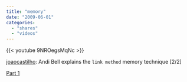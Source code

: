 ```yaml
---
title: "memory"
date: "2009-06-01"
categories:
  - "shares"
  - "videos"
---
```


{{< youtube 9NROegsMqNc >}}

[joaocastilho](http://joaocastilho.tumblr.com/post/116397374/andi-bell-explains-the-link-method-memory): Andi Bell explains the `link method` memory technique \[2/2\]

[Part 1](http://joaocastilho.tumblr.com/post/116397234/world-memory-champion-andi-bells-card-technique)
